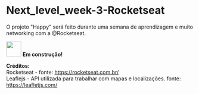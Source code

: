 # Next_level_week-3-Rocketseat
O projeto "Happy" será feito durante uma semana de aprendizagem e muito networking com a @Rocketseat.


<img src="https://www.flaticon.com/svg/static/icons/svg/2451/2451617.svg" width="40px"> **Em construção!**

**Créditos:**
</br>
Rocketseat - fonte: https://rocketseat.com.br/ </br>
Leaflejs - API utilizada para trabalhar com mapas e localizações. 
fonte: https://leafletjs.com/


<!--
Happy Happy
A website to help you find orphanages around you! Inspired by Next Level Week 3 🚀
Status: 🚀 Under construction... 🚧
About • Features • Layout • Tech Stack • License
About
😀 Happy - is a way to connect people and orphanages. Project developed during NLW - Next Level Week offered by Rocketseat. NLW is an online experience with lots of practical content, challenges and hacks where the content is available for a week.
Features
 Entities can register on the web platform by sending:
 images of the orphanage
 entity name, email and whatsapp
 and the address so that it can appear on the map
 instructions for visitation
 Users have access to the mobile application/website, where they can:
 browse the map to see the registered institutions
 contact the entity via E-mail or WhatsApp
Layout
The application layout is available on Figma:
Made in NLW3
Web
Happy Happy Happy
Tech Stack
The following tools were used in the construction of the project:
Prototype: Figma → Protótipo (Happy)
Maps: Leaflet
Editor: Visual Studio Code → Extensions: TabNine | Prettier | Live Server
Fonts: Google Fonts
How to contribute
Fork the project.
Create a new branch with your changes: git checkout -b my-feature
Save your changes and create a commit message telling you what you did: git commit -m" feature: My new feature "
Submit your changes: git push origin my-feature
License
This project is under the license MIT.
Made with love by Ana Laura 👋🏽 Get in Touch!
->
